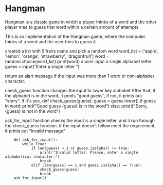 # Hangman
Hangman is a classic game in which a player thinks of a word and the other player tries to guess that word within a certain amount of attempts.

This is an implementation of the Hangman game, where the computer thinks of a word and the user tries to guess it. 

created a list with 5 fruits name and pick a random word
    word_list = ['apple', 'lemon', 'orange', 'strawberry', 'dragonfruit']
    word = random.choice(word_list)
    print(word)
a user input a single alphabet letter
    guess = input("Enter a single letter ")

return an alart message if the input was more than 1 word or non-alphabet character.

check_guess function changes the input to lower key alphabet
After that, if the alphabet is in the word, it prints "good guess",
if not, it prints out "sorry". 
If it's yes, 
        def check_guess(guess):
            guess = guess.lower()
            if guess in word:
                print(f"Good guess {guess} is in the word")
            else:
                print(f"Sorry,{guess} is not in the word")

ask_for_input function checks the input is a single letter,
and it run through the check_guess function.
if the input doesn't follow meet the requirement, it prints out "invalid message"

        def ask_for_input():
            while True:
                if len(guess) > 1 or guess.isalpha() != True:
                    print("Invalid letter. Please, enter a single alphabetical character.")
                    break
                elif (len(guess) == 1 and guess.isalpha() == True):
                    check_guess(guess)
                    break
        ask_for_input() 


